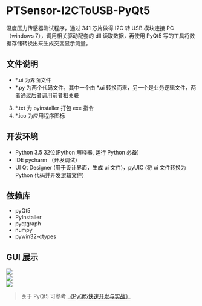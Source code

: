 # PTSensor-I2CToUSB-PyQt5

温度压力传感器测试程序，通过 341 芯片做得 I2C 转 USB 模块连接 PC（windows 7），调用相关驱动配套的 dll 读取数据，再使用 PyQt5 写的工具将数据存储转换出来生成突变显示测量。

## 文件说明
- *.ui 为界面文件  
- *.py 为两个代码文件，其中一个由 *.ui 转换而来，另一个是业务逻辑文件，两者通过后者调用前者相关联  
3. *.txt 为 pyinstaller 打包 exe 指令  
4. *.ico 为应用程序图标  

## 开发环境
- Python 3.5 32位(Python 解释器, 运行 Python 必备)
- IDE pycharm （开发调试）
- UI Qt Designer (用于设计界面，生成 ui 文件)，pyUIC (将 ui 文件转换为 Python 代码并开发逻辑文件)

## 依赖库
- pyQt5
- PyInstaller
- pyqtgraph
- numpy
- pywin32-ctypes

## GUI 展示
![](https://github.com/noparkinghere/T_P_Sensor/raw/tree/dev/pic/1.png)  
![](https://github.com/noparkinghere/T_P_Sensor/raw/tree/dev/pic/2.png)  
![](https://github.com/noparkinghere/T_P_Sensor/raw/tree/dev/pic/3.png)  

> 关于 PyQt5 可参考 [《PyQt5快速开发与实战》](https://github.com/cxinping/PyQt5)  
